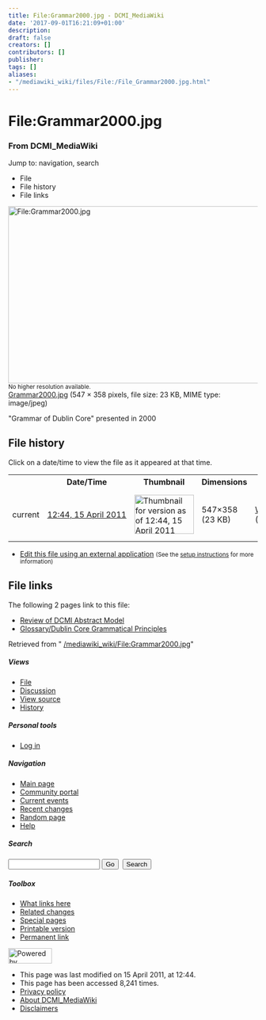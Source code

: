 ```yaml
---
title: File:Grammar2000.jpg - DCMI_MediaWiki
date: '2017-09-01T16:21:09+01:00'
description: 
draft: false
creators: []
contributors: []
publisher: 
tags: []
aliases:
- "/mediawiki_wiki/files/File:/File_Grammar2000.jpg.html"
---
```


<a id="top"></a>
# File:Grammar2000.jpg

### From DCMI\_MediaWiki

Jump to: navigation, search
<!-- start content -->
- File
- File history
- File links

 [<img alt="File:Grammar2000.jpg" src="/images/8/8b/Grammar2000.jpg" width="547" height="358">](/mediawiki_wiki/files/Grammar2000.jpg)  
<small>No higher resolution available.</small>  
 [Grammar2000.jpg](/images/8/8b/Grammar2000.jpg)‎ (547 × 358 pixels, file size: 23 KB, MIME type: image/jpeg)

"Grammar of Dublin Core" presented in 2000

<!-- 
NewPP limit report
Preprocessor node count: 1/1000000
Post-expand include size: 0/2097152 bytes
Template argument size: 0/2097152 bytes
Expensive parser function count: 0/100
-->
## File history

Click on a date/time to view the file as it appeared at that time.

<table class="wikitable filehistory">
  <tr>
    <td></td>
    <th>Date/Time</th>
    <th>Thumbnail</th>
    <th>Dimensions</th>
    <th>User</th>
    <th>Comment</th>
  </tr>
  <tr>
    <td>current</td>
    <td class="filehistory-selected" style="white-space: nowrap;"><a href="/mediawiki_wiki/files/Grammar2000.jpg">12:44, 15 April 2011</a></td>
    <td><a href="/images/8/8b/Grammar2000.jpg"><img alt="Thumbnail for version as of 12:44, 15 April 2011" src="/images/8/8b/Grammar2000.jpg" width="120" height="79"></a></td>
    <td>547×358 <span style="white-space: nowrap;">(23 KB)</span>
    </td>
    <td>
      <a href="/index.php/User:WikiSysop" title="User:WikiSysop" class="mw-userlink">WikiSysop</a> <span style="white-space: nowrap;"> <span class="mw-usertoollinks">(<a href="/index.php?title=User_talk:WikiSysop&amp;action=edit&amp;redlink=1" class="new" title="User talk:WikiSysop (page does not exist)">Talk</a> | <a href="/index.php/Special:Contributions/WikiSysop" title="Special:Contributions/WikiSysop">contribs</a>)</span></span>
    </td>
    <td> <span class="comment">("Grammar of Dublin Core" presented in 2000)</span>
    </td>
  </tr>
</table>

  

- [Edit this file using an external application](/index.php?title=File:Grammar2000.jpg&action=edit&externaledit=true&mode=file "File:Grammar2000.jpg") <small>(See the <a href="http://www.mediawiki.org/wiki/Manual:External_editors" class="external text" rel="nofollow">setup instructions</a> for more information)</small>

## File links

The following 2 pages link to this file:

- [Review of DCMI Abstract Model](/index.php/Review_of_DCMI_Abstract_Model "Review of DCMI Abstract Model")
- [Glossary/Dublin Core Grammatical Principles](/index.php/Glossary/Dublin_Core_Grammatical_Principles "Glossary/Dublin Core Grammatical Principles")

Retrieved from " [/mediawiki_wiki/File:Grammar2000.jpg](/mediawiki_wiki/files/File:/File:Grammar2000.jpg.html)"

<!-- end content -->

##### Views

- [File](/mediawiki_wiki/files/File:/File:Grammar2000.jpg.html "View the file page [c]")
- [Discussion](/index.php?title=File_talk:Grammar2000.jpg&action=edit&redlink=1 "Discussion about the content page [t]")
- [View source](/index.php?title=File:Grammar2000.jpg&action=edit "This page is protected.
You can view its source [e]")
- [History](/index.php?title=File:Grammar2000.jpg&action=history "Past revisions of this page [h]")

##### Personal tools

- [Log in](/index.php?title=Special:UserLogin&returnto=File:Grammar2000.jpg "You are encouraged to log in; however, it is not mandatory [o]")

<script type="text/javascript"> if (window.isMSIE55) fixalpha(); </script>

##### Navigation

- [Main page](/index.php/Main_Page "Visit the main page [z]")
- [Community portal](/index.php/DCMI_MediaWiki:Community_portal "About the project, what you can do, where to find things")
- [Current events](/index.php/DCMI_MediaWiki:Current_events "Find background information on current events")
- [Recent changes](/index.php/Special:RecentChanges "The list of recent changes in the wiki [r]")
- [Random page](/index.php/Special:Random "Load a random page [x]")
- [Help](/index.php/Help:Contents "The place to find out")

##### <label for="searchInput">Search</label>

<form action="/index.php" id="searchform">
				<input type="hidden" name="title" value="Special:Search">
				<input id="searchInput" title="Search DCMI_MediaWiki" accesskey="f" type="search" name="search">
				<input type="submit" name="go" class="searchButton" id="searchGoButton" value="Go" title="Go to a page with this exact name if exists"> 
				<input type="submit" name="fulltext" class="searchButton" id="mw-searchButton" value="Search" title="Search the pages for this text">
			</form>

##### Toolbox

- [What links here](/index.php/Special:WhatLinksHere/File:Grammar2000.jpg "List of all wiki pages that link here [j]")
- [Related changes](/index.php/Special:RecentChangesLinked/File:Grammar2000.jpg "Recent changes in pages linked from this page [k]")
- [Special pages](/index.php/Special:SpecialPages "List of all special pages [q]")
- [Printable version](/index.php?title=File:Grammar2000.jpg&printable=yes "Printable version of this page [p]")
- [Permanent link](/index.php?title=File:Grammar2000.jpg&oldid=49 "Permanent link to this revision of the page")

<!-- end of the left (by default at least) column -->

 [<img src="/skins/common/images/poweredby_mediawiki_88x31.png" height="31" width="88" alt="Powered by MediaWiki">](http://www.mediawiki.org/)

- This page was last modified on 15 April 2011, at 12:44.
- This page has been accessed 8,241 times.
- [Privacy policy](/index.php/DCMI_MediaWiki:Privacy_policy "DCMI MediaWiki:Privacy policy")
- [About DCMI\_MediaWiki](/index.php/DCMI_MediaWiki:About "DCMI MediaWiki:About")
- [Disclaimers](/index.php/DCMI_MediaWiki:General_disclaimer "DCMI MediaWiki:General disclaimer")

<script>if (window.runOnloadHook) runOnloadHook();</script><!-- Served in 0.462 secs. -->
